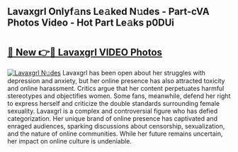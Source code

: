 ## Lavaxgrl Onlyf𝚊ns Le𝚊ked N𝚞des - Part-cVA Photos Video - Hot Part Le𝚊ks p0DUi

# <h2><a href="http://ab13696.deff.icu/?id=Lavaxgrl">🔗 New 👉🔴 Lavaxgrl VIDEO Photos</a></h2>

[![Lavaxgrl N𝚞des](https://i.imgur.com/rIISA9y.gif)](http://ab13696.deff.icu/?id=Lavaxgrl)
Lavaxgrl has been open about her struggles with depression and anxiety, but her online presence has also attracted toxicity and online harassment. Critics argue that her content perpetuates harmful stereotypes and objectifies women. Some fans, meanwhile, defend her right to express herself and criticize the double standards surrounding female sexuality. Lavaxgrl is a complex and controversial figure who has defied categorization. Her unique brand of online presence has captivated and enraged audiences, sparking discussions about censorship, sexualization, and the nature of online communities. While her future remains uncertain, her impact on online culture is undeniable.
